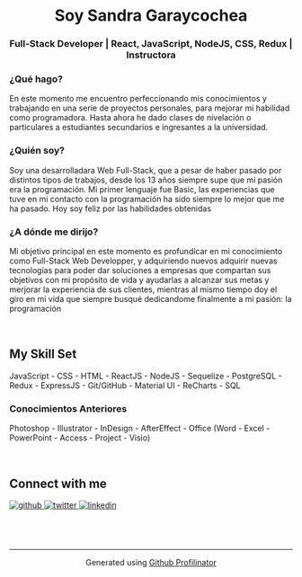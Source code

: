 # <div align="center">Soy Sandra Garaycochea</div>  
  

### <div align="center">Full-Stack Developer | React, JavaScript, NodeJS, CSS, Redux | Instructora</div>  
  



### ¿Qué hago?  
En este momento me encuentro perfeccionando mis conocimientos y trabajando en una serie de proyectos personales, para mejorar mi habilidad como programadora. Hasta ahora he dado clases de nivelación o particulares a estudiantes secundarios e ingresantes a la universidad.   
  



### ¿Quién soy?  
Soy una desarrolladara Web Full-Stack, que a pesar de haber pasado por distintos tipos de trabajos, desde los 13 años siempre supe que mi pasión era la programación. Mi primer lenguaje fue Basic, las experiencias que tuve en mi contacto con la programación ha sido siempre lo mejor que me ha pasado. Hoy soy feliz por las habilidades obtenidas 
  



### ¿A dónde me dirijo?  
Mi objetivo principal en este momento es profundicar en mi conocimiento como Full-Stack Web Developper,  y adquiriendo nuevos adquirir nuevas tecnologías para poder dar soluciones a empresas que compartan sus objetivos con mi propósito de vida y ayudarlas a alcanzar sus metas y merjorar la experiencia de sus clientes, mientras al mismo tiempo doy el giro en mi vida que siempre busqué dedicandome finalmente a mi pasión: la programación
  

<br/>  


## My Skill Set  
JavaScript - CSS - HTML - ReactJS - NodeJS - Sequelize - PostgreSQL - Redux - ExpressJS - Git/GitHub - Material UI - ReCharts - SQL 
  



### Conocimientos Anteriores  
Photoshop - Illustrator - InDesign - AfterEffect - Office (Word - Excel - PowerPoint - Access - Project - Visio)  
  

<br/>  


## Connect with me 
<div>
<a href="https://github.com/sangaray" target="_blank">
<img src=https://img.shields.io/badge/github-%2324292e.svg?&style=for-the-badge&logo=github&logoColor=white alt=github style="margin-bottom: 5px;" />
</a>
<a href="https://twitter.com/sangaray" target="_blank">
<img src=https://img.shields.io/badge/twitter-%2300acee.svg?&style=for-the-badge&logo=twitter&logoColor=white alt=twitter style="margin-bottom: 5px;" />
</a>
<a href="https://linkedin.com/in/sandra-cecilia-garaycochea" target="_blank">
<img src=https://img.shields.io/badge/linkedin-%231E77B5.svg?&style=for-the-badge&logo=linkedin&logoColor=white alt=linkedin style="margin-bottom: 5px;" />
</a>  
</div>  
  

<br/>  


<br/>  


<br />

----
<div align="center">Generated using <a href="https://profilinator.rishav.dev/" target="_blank">Github Profilinator</a></div>

